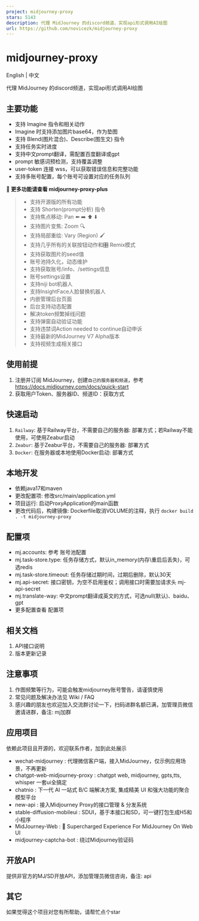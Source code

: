 ```yaml
---
project: midjourney-proxy
stars: 5143
description: 代理 MidJourney 的discord频道，实现api形式调用AI绘图
url: https://github.com/novicezk/midjourney-proxy
---
```


midjourney-proxy
================

English | 中文

代理 MidJourney 的discord频道，实现api形式调用AI绘图

主要功能
----

-   支持 Imagine 指令和相关动作
-   Imagine 时支持添加图片base64，作为垫图
-   支持 Blend(图片混合)、Describe(图生文) 指令
-   支持任务实时进度
-   支持中文prompt翻译，需配置百度翻译或gpt
-   prompt 敏感词预检测，支持覆盖调整
-   user-token 连接 wss，可以获取错误信息和完整功能
-   支持多账号配置，每个账号可设置对应的任务队列

**🚀 更多功能请查看 midjourney-proxy-plus**

> -   支持开源版的所有功能
> -   支持 Shorten(prompt分析) 指令
> -   支持焦点移动: Pan ⬅️ ➡️ ⬆️ ⬇️
> -   支持图片变焦: Zoom 🔍
> -   支持局部重绘: Vary (Region) 🖌
> -   支持几乎所有的关联按钮动作和🎛️ Remix模式
> -   支持获取图片的seed值
> -   账号池持久化，动态维护
> -   支持获取账号/info、/settings信息
> -   账号settings设置
> -   支持niji bot机器人
> -   支持InsightFace人脸替换机器人
> -   内嵌管理后台页面
> -   后台支持动态配置
> -   解决token频繁掉线问题
> -   支持弹窗自动验证功能
> -   支持违禁词Action needed to continue自动申诉
> -   支持最新的MidJourney V7 Alpha版本
> -   支持视频生成相关接口

使用前提
----

1.  注册并订阅 MidJourney，创建`自己的服务器和频道`，参考 https://docs.midjourney.com/docs/quick-start
2.  获取用户Token、服务器ID、频道ID：获取方式

快速启动
----

1.  `Railway`: 基于Railway平台，不需要自己的服务器: 部署方式；若Railway不能使用，可使用Zeabur启动
2.  `Zeabur`: 基于Zeabur平台，不需要自己的服务器: 部署方式
3.  `Docker`: 在服务器或本地使用Docker启动: 部署方式

本地开发
----

-   依赖java17和maven
-   更改配置项: 修改src/main/application.yml
-   项目运行: 启动ProxyApplication的main函数
-   更改代码后，构建镜像: Dockerfile取消VOLUME的注释，执行 `docker build . -t midjourney-proxy`

配置项
---

-   mj.accounts: 参考 账号池配置
-   mj.task-store.type: 任务存储方式，默认in\_memory(内存\\重启后丢失)，可选redis
-   mj.task-store.timeout: 任务存储过期时间，过期后删除，默认30天
-   mj.api-secret: 接口密钥，为空不启用鉴权；调用接口时需要加请求头 mj-api-secret
-   mj.translate-way: 中文prompt翻译成英文的方式，可选null(默认)、baidu、gpt
-   更多配置查看 配置项

相关文档
----

1.  API接口说明
2.  版本更新记录

注意事项
----

1.  作图频繁等行为，可能会触发midjourney账号警告，请谨慎使用
2.  常见问题及解决办法见 Wiki / FAQ
3.  感兴趣的朋友也欢迎加入交流群讨论一下，扫码进群名额已满，加管理员微信邀请进群，备注: mj加群

应用项目
----

依赖此项目且开源的，欢迎联系作者，加到此处展示

-   wechat-midjourney : 代理微信客户端，接入MidJourney，仅示例应用场景，不再更新
-   chatgpt-web-midjourney-proxy : chatgpt web, midjourney, gpts,tts, whisper 一套ui全搞定
-   chatnio : 下一代 AI 一站式 B/C 端解决方案, 集成精美 UI 和强大功能的聚合模型平台
-   new-api : 接入Midjourney Proxy的接口管理 & 分发系统
-   stable-diffusion-mobileui : SDUI，基于本接口和SD，可一键打包生成H5和小程序
-   MidJourney-Web : 🍎 Supercharged Experience For MidJourney On Web UI
-   midjourney-captcha-bot : 绕过Midjourney验证码

开放API
-----

提供非官方的MJ/SD开放API，添加管理员微信咨询，备注: api

其它
--

如果觉得这个项目对您有所帮助，请帮忙点个star
